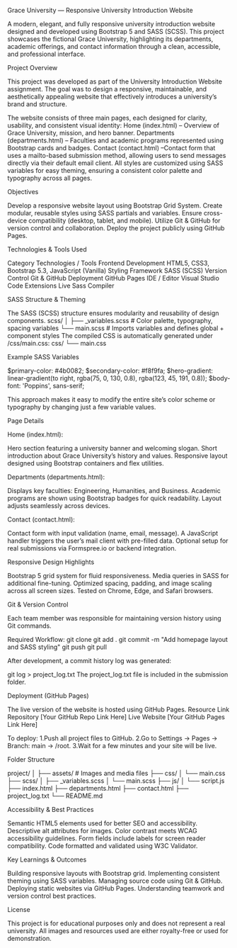 Grace University — Responsive University Introduction Website

A modern, elegant, and fully responsive university introduction website designed and developed using Bootstrap 5 and SASS (SCSS).
This project showcases the fictional Grace University, highlighting its departments, academic offerings, and contact information through a clean, accessible, and professional interface.

Project Overview

This project was developed as part of the University Introduction Website assignment.
The goal was to design a responsive, maintainable, and aesthetically appealing website that effectively introduces a university’s brand and structure.

The website consists of three main pages, each designed for clarity, usability, and consistent visual identity:
Home (index.html) – Overview of Grace University, mission, and hero banner.
Departments (departments.html) – Faculties and academic programs represented using Bootstrap cards and badges.
Contact (contact.html) –Contact form that uses a mailto-based submission method, allowing users to send messages directly via their default email client. 
All styles are customized using SASS variables for easy theming, ensuring a consistent color palette and typography across all pages.

Objectives

Develop a responsive website layout using Bootstrap Grid System.
Create modular, reusable styles using SASS partials and variables.
Ensure cross-device compatibility (desktop, tablet, and mobile).
Utilize Git & GitHub for version control and collaboration.
Deploy the project publicly using GitHub Pages.

Technologies & Tools Used

Category                                                    Technologies / Tools
Frontend Development                                        HTML5, CSS3, Bootstrap 5.3, JavaScript (Vanilla)
Styling Framework                                           SASS (SCSS)
Version Control                                             Git & GitHub
Deployment                                                  GitHub Pages
IDE / Editor                                                Visual Studio Code
Extensions                                                  Live Sass Compiler

SASS Structure & Theming

The SASS (SCSS) structure ensures modularity and reusability of design components.
scss/
│
├── _variables.scss     # Color palette, typography, spacing variables
└── main.scss           # Imports variables and defines global + component styles
The compiled CSS is automatically generated under /css/main.css:
css/
└── main.css

Example SASS Variables

$primary-color: #4b0082;
$secondary-color: #f8f9fa;
$hero-gradient: linear-gradient(to right, rgba(75, 0, 130, 0.8), rgba(123, 45, 191, 0.8));
$body-font: 'Poppins', sans-serif;

This approach makes it easy to modify the entire site’s color scheme or typography by changing just a few variable values.

Page Details

Home (index.html):

Hero section featuring a university banner and welcoming slogan.
Short introduction about Grace University’s history and values.
Responsive layout designed using Bootstrap containers and flex utilities.

Departments (departments.html):

Displays key faculties: Engineering, Humanities, and Business.
Academic programs are shown using Bootstrap badges for quick readability.
Layout adjusts seamlessly across devices.

Contact (contact.html):

Contact form with input validation (name, email, message).
A JavaScript handler triggers the user’s mail client with pre-filled data.
Optional setup for real submissions via Formspree.io or backend integration.

Responsive Design Highlights

Bootstrap 5 grid system for fluid responsiveness.
Media queries in SASS for additional fine-tuning.
Optimized spacing, padding, and image scaling across all screen sizes.
Tested on Chrome, Edge, and Safari browsers.

Git & Version Control

Each team member was responsible for maintaining version history using Git commands.

Required Workflow:
git clone <repository-url>
git add .
git commit -m "Add homepage layout and SASS styling"
git push
git pull

After development, a commit history log was generated:

git log > project_log.txt
The project_log.txt file is included in the submission folder.

Deployment (GitHub Pages)

The live version of the website is hosted using GitHub Pages.
Resource                                                        Link
Repository                                                      [Your GitHub Repo Link Here]
Live Website                                                    [Your GitHub Pages Link Here]

To deploy:
1.Push all project files to GitHub.
2.Go to Settings → Pages → Branch: main → /root.
3.Wait for a few minutes and your site will be live.

Folder Structure

project/
│
├── assets/               # Images and media files
├── css/
│   └── main.css
├── scss/
│   ├── _variables.scss
│   └── main.scss
├── js/
│   └── script.js         
├── index.html
├── departments.html
├── contact.html
├── project_log.txt
└── README.md

Accessibility & Best Practices

Semantic HTML5 elements used for better SEO and accessibility.
Descriptive alt attributes for images.
Color contrast meets WCAG accessibility guidelines.
Form fields include labels for screen reader compatibility.
Code formatted and validated using W3C Validator.

Key Learnings & Outcomes

Building responsive layouts with Bootstrap grid.
Implementing consistent theming using SASS variables.
Managing source code using Git & GitHub.
Deploying static websites via GitHub Pages.
Understanding teamwork and version control best practices.

License

This project is for educational purposes only and does not represent a real university.
All images and resources used are either royalty-free or used for demonstration.







